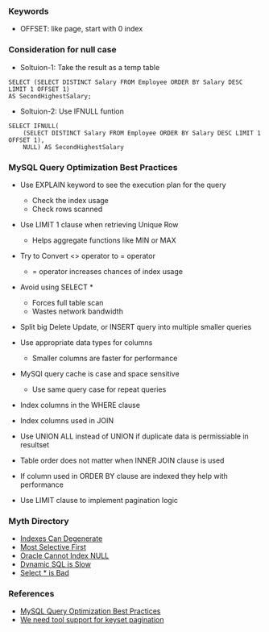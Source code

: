 ### Keywords
* OFFSET: like page, start with 0 index

### Consideration for null case
* Soltuion-1: Take the result as a temp table
```
SELECT (SELECT DISTINCT Salary FROM Employee ORDER BY Salary DESC LIMIT 1 OFFSET 1) 
AS SecondHighestSalary;
```
* Soltuion-2: Use IFNULL funtion
```
SELECT IFNULL( 
    (SELECT DISTINCT Salary FROM Employee ORDER BY Salary DESC LIMIT 1 OFFSET 1),
    NULL) AS SecondHighestSalary
```

### MySQL Query Optimization Best Practices

* Use EXPLAIN keyword to see the execution plan for the query
	* Check the index usage
	* Check rows scanned
* Use LIMIT 1 clause when retrieving Unique Row
	* Helps aggregate functions like MIN or MAX
* Try to Convert <> operator to = operator
	* = operator increases chances of index usage

* Avoid using SELECT *
	* Forces full table scan
	* Wastes network bandwidth

* Split big Delete Update, or INSERT query into multiple smaller queries
* Use appropriate data types for columns
	* Smaller columns are faster for performance
* MySQl query cache is case and space sensitive
	* Use same query case for repeat queries
* Index columns in the WHERE clause
* Index columns used in JOIN
* Use UNION ALL instead of UNION if duplicate data is permissiable in resultset
* Table order does not matter when INNER JOIN clause is used
* If column used in ORDER BY clause are indexed they help with performance
* Use LIMIT clause to implement pagination logic

### Myth Directory

* [Indexes Can Degenerate](https://use-the-index-luke.com/sql/myth-directory/indexes-can-degenerate)
* [Most Selective First](https://use-the-index-luke.com/sql/myth-directory/most-selective-first)
* [Oracle Cannot Index NULL](https://use-the-index-luke.com/sql/myth-directory/null-cannot-be-indexed)
* [Dynamic SQL is Slow](https://use-the-index-luke.com/sql/myth-directory/dynamic-sql-is-slow)
* [Select * is Bad](https://use-the-index-luke.com/blog/2013-08/its-not-about-the-star-stupid)

### References

* [MySQL Query Optimization Best Practices](https://youtu.be/cYnT_-jy_Y8)
* [We need tool support for keyset pagination](https://use-the-index-luke.com/no-offset)
